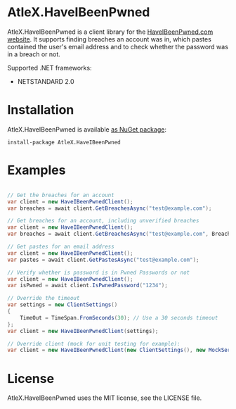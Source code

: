 # AtleX.HaveIBeenPwned

AtleX.HaveIBeenPwned is a client library for the [HaveIBeenPwned.com website](https://haveibeenpwned.com/). It supports 
finding breaches an account was in, which pastes contained the user's email address and to check whether the password
was in a breach or not.

Supported .NET frameworks:
* NETSTANDARD 2.0

# Installation

AtleX.HaveIBeenPwned is available [as NuGet package](https://www.nuget.org/packages/AtleX.HaveIBeenPwned/):

```
install-package AtleX.HaveIBeenPwned
```

# Examples

```csharp

// Get the breaches for an account
var client = new HaveIBeenPwnedClient();
var breaches = await client.GetBreachesAsync("test@example.com");

// Get breaches for an account, including unverified breaches
var client = new HaveIBeenPwnedClient();
var breaches = await client.GetBreachesAsync("test@example.com", BreachMode.IncludeUnverified);

// Get pastes for an email address
var client = new HaveIBeenPwnedClient();
var pastes = await client.GetPastesAsync("test@example.com");

// Verify whether is password is in Pwned Passwords or not
var client = new HaveIBeenPwnedClient();
var isPwned = await client.IsPwnedPassword("1234");

// Override the timeout
var settings = new ClientSettings()
{
	TimeOut = TimeSpan.FromSeconds(30); // Use a 30 seconds timeout
};
var client = new HaveIBeenPwnedClient(settings);

// Override client (mock for unit testing for example):
var client = new HaveIBeenPwnedClient(new ClientSettings(), new MockServiceClient());
```

# License

AtleX.HaveIBeenPwned uses the MIT license, see the LICENSE file.
